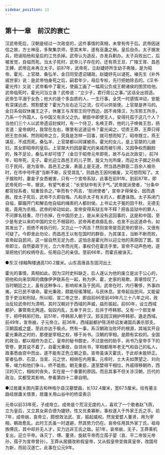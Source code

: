 ```yaml
---
sidebar_position: 11
---
```


## 第十一章　前汉的衰亡

汉武帝死后，汉朝是经过一次政变的，这件事情的真相，未曾有传于后。武帝因迷信之故，方士神巫，多聚集京师，至其末年，遂有巫蛊之祸，皇后自杀。太子据发兵，把诬陷他和皇后的江充杀掉。武帝认为造反，亦发兵剿办。太子兵败出亡，后被发觉，自缢而死。当太子死时，武帝儿子存在的，还有燕王旦、广陵王胥、昌邑王髆，武帝迄未再立太子。前87年，武帝死，立赵婕妤所生幼子弗陵，是为昭帝。霍光、上官桀、桑弘羊、金日同受遗诏辅政。赵婕妤先以谴死。褚先生《补外戚世家》说：是武帝怕身死之后，嗣君年少，母后专权，先行把她除去的。《汉书·霍光传》又说：武帝看中了霍光，使画工画了一幅周公负成王朝诸侯的图赏给他。武帝临死时，霍光问当立谁？武帝说：“立少子，君行周公之事。”这话全出捏造。武帝生平溺于女色；他大约是个多血质的人，一生行事，全凭一时感情冲动，安能有深谋远虑，预割嬖爱？霍光乃左右近习之流，仅可以供驱使。上官桀是养马的。金日系匈奴休屠王之子，休屠王与浑邪王同守西边，因不肯降汉，为浑邪王所杀，乃系一个外国人，与中国又有杀父之仇。朝臣中即使无人，安得托孤于这几个人？当他们三个人以武帝遗诏封侯时，有一个侍卫，名唤王莽，他的儿子唤做王忽，扬言道：皇帝病时，我常在左右，哪里有这道诏书？霍光闻之，切责王莽，王莽只得把王忽杀掉。然则昭帝之立，究竟是怎样一回事，就可想而知了。昭帝既立，燕王谋反，不成而死。桑弘羊、上官桀都以同谋被杀。霍光的女儿，是上官桀的儿媳妇，其女即昭帝的皇后。上官桀大约因是霍光的亲戚而被引用，又因争权而翻脸的，殊不足论，桑弘羊却可惜了（金日于昭帝元年即死，故不与此次政变）。前74年，昭帝死，无子。霍光迎立昌邑王的儿子贺，旋又为光所废，而迎太子据之孙病已于民间，是为宣帝。昌邑王之废，表面上是无道，然当昌邑群臣二百余人被杀时，在市中号呼道“当断不断，反受其乱”，则昌邑王因何被废，又可想而知了。太子据败时，妻妾子女悉被害，只有一个宣帝系狱，此事在前91年。到前87年，即武帝死的一年，据说，有望气者说：“长安狱中有天子气。”武帝就派使者，“分条中都官狱系者，轻重皆杀之。”幸而有个丙吉，“拒闭使者”，宣帝才得保全，因而遇赦。按太子死后，武帝不久即自悔。凡和杀太子有关的人，都遭诛戮。太子系闭门自缢，脚蹋开门和解去他自缢的绳索的人都封侯。上书讼太子冤的田千秋，无德无能，竟用为丞相。武帝的举动如此，宣帝安得系狱五年不释？把各监狱中的罪人，不问罪名轻重，尽行杀掉，在中国历史上，是从来没有这回事的，这是和中国，至少是有史以来的中国的文化不相容的，武帝再老病昏乱些，也发不出这道命令。如其发出了，拒绝不肯执行的，又岂止一个丙吉？然则宣帝是否武帝的曾孙，又很有可疑了。今即舍此勿论，而昌邑王以有在国时的群臣，为其谋主，当断不断而败，宣帝起自民间，这一层自然无足为虑，这怕总是霍光所以迎立他的真原因了罢。宣帝即立，自然委政于光，立六年而光死，事权仍在霍氏手里。宣帝不动声色地，逐渐把他们的权柄夺去，任用自己的亲信。至前66年，而霍氏被诛灭。

●东汉·绿釉陶楼通高130.2厘米。山东高唐县东固河出土

霍光的事情，真相如此。因为汉时史料缺乏，后人遂认为他的废立是出于公心的，把他和向来崇拜的偶像伊尹联系在一起，称为伊、霍，史家的易欺，真堪惊叹了。当时朝廷之上，虽有这种争斗，影响却未及于民间。武帝在时，内行奢侈，外事四夷，实已民不堪命。霍光秉政，颇能轻徭薄赋，与民休息。宣帝起自民间，又能留意于吏治和刑狱。所以昭、宣二帝之世，即自前86至前49年凡三十八年之间，政治反较武帝时为清明，其时汉朝对于西域的声威，益形振起。前60年，设立西域都护，兼管南北两道。匈奴内乱，五单于并立，后并于呼韩邪。又有一个郅支单于，把呼韩邪打败。前51年，呼韩邪入朝于汉。郅支因汉拥护呼韩邪，遁走西域。前49年，宣帝崩，子元帝立。前36年，西域副都护陈汤矫诏发诸国兵袭杀郅支。汉朝国威之盛，至此亦达于极点。然有一事，系汉朝政治败坏的根源，其端实开自霍光秉政之时的，那便是宰相之权，移于尚书。汉朝的宰相，是颇有实权的。全国的政治，都以相府为总汇，皇帝的秘书御史，不过是他的助手，尚书乃皇帝手下的管卷，更其说不着了。自霍光秉政，自领尚书，宰相都用年老无气和自己的私人，政事悉由宫中而出，遂不能有正色立朝之臣。宣帝虽诛灭霍氏，于此却未能矫正。宦者弘恭、石显，当宣、元之世，相继在内用事。元帝时，士大夫如萧望之、刘向等，竭力和他们争斗，终不能胜。朝无重臣，遂至嬖得干相位，外戚得移朝祚，西汉的灭亡，相权的丧失，实在是一个重要的原因。而且其事不但关涉汉朝，历代的政治，实都受其影响，参看第四十二章自明。

●过居庸关图内蒙古和林格尔县汉墓壁画，长132.4厘米，宽67.5厘米。绘有墓主路经居庸关情景，居庸关用山谷中的桥梁表示

元帝以前33年死，子成帝立。成帝是个荒淫无度的人，喜欢了一个歌者赵飞燕，立为皇后，又立其女弟合德为婕妤。性又优柔寡断，事权遂入于外家王氏之手。前7年，成帝崩，哀帝立，颇想效法武、宣，振起威权。然宠爱嬖人董贤，用为宰相，朝政愈乱。此时王氏虽一时退避，然其势力仍在。哀帝任用其外家丁氏，祖母族傅氏，其中却并无人才，实力远非王氏之敌。前1年，哀帝崩，无子，王莽乘机复出，迎立平帝。诛灭丁、傅、董贤，旋弑平帝而立孺子婴（哀、平二帝皆元帝孙，孺子为宣帝曾孙）。王莽从居摄改称假皇帝，又从假皇帝变做真皇帝，改国号为新，而前汉遂亡。此事在公元9年。
